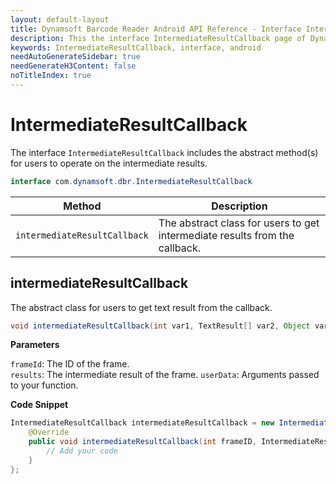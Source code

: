 ```yaml
---
layout: default-layout
title: Dynamsoft Barcode Reader Android API Reference - Interface IntermediateResultCallback
description: This the interface IntermediateResultCallback page of Dynamsoft Barcode Reader for Android SDK.
keywords: IntermediateResultCallback, interface, android
needAutoGenerateSidebar: true
needGenerateH3Content: false
noTitleIndex: true
---
```


# IntermediateResultCallback

The interface `IntermediateResultCallback` includes the abstract method(s) for users to operate on the intermediate results.

```java
interface com.dynamsoft.dbr.IntermediateResultCallback
```

| Method | Description |
| ------ | ----------- |
| `intermediateResultCallback` | The abstract class for users to get intermediate results from the callback. |

## intermediateResultCallback

The abstract class for users to get text result from the callback.

```java
void intermediateResultCallback(int var1, TextResult[] var2, Object var3);
```

**Parameters**

`frameId`: The ID of the frame.  
`results`: The intermediate result of the frame.
`userData`: Arguments passed to your function.

**Code Snippet**

```java
IntermediateResultCallback intermediateResultCallback = new IntermediateResultCallback() {
    @Override
    public void intermediateResultCallback(int frameID, IntermediateResult[] intermediateResult, Object userDate) {
        // Add your code
    }
};
```
